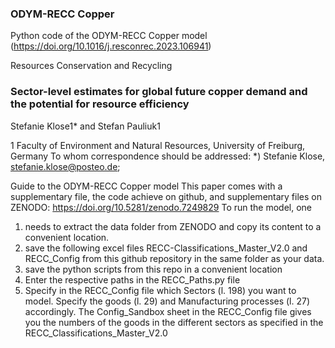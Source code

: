 ### ODYM-RECC Copper
Python code of the ODYM-RECC Copper model (https://doi.org/10.1016/j.resconrec.2023.106941)

Resources Conservation and Recycling 

### Sector-level estimates for global future copper demand and the potential for resource efficiency

Stefanie Klose1* and Stefan Pauliuk1

1 Faculty of Environment and Natural Resources, University of Freiburg, Germany
To whom correspondence should be addressed: *) Stefanie Klose, stefanie.klose@posteo.de; 

Guide to the ODYM-RECC Copper model
This paper comes with a supplementary file, the code achieve on github, and supplementary files on ZENODO: https://doi.org/10.5281/zenodo.7249829
To run the model, one 

1) needs to extract the data folder from ZENODO and copy its content to a convenient location. 
2) save the following excel files RECC-Classifications_Master_V2.0 and RECC_Config from this github repository in the same folder as your data.
3) save the python scripts from this repo in a convenient location
4) Enter the respective paths in the RECC_Paths.py file
5) Specify in the RECC_Config file which Sectors (l. 198) you want to model. Specify the goods (l. 29) and Manufacturing processes (l. 27) accordingly. The Config_Sandbox sheet in the RECC_Config file gives you the numbers of the goods in the different sectors as specified in the RECC_Classifications_Master_V2.0
